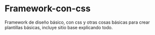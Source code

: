 # Framework-con-css
Framework de diseño básico, con css y otras cosas básicas para crear plantillas básicas, incluye sitio base explicando todo. 
